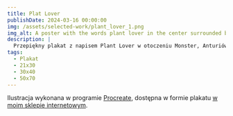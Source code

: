 ```yaml
---
title: Plat Lover
publishDate: 2024-03-16 00:00:00
img: /assets/selected-work/plant_lover_1.png
img_alt: A poster with the words plant lover in the center surrounded by various leaves
description: |
  Przepiękny plakat z napisem Plant Lover w otoczeniu Monster, Anturiów, Alokazji i Begonii.
tags:
  - Plakat
  - 21x30
  - 30x40
  - 50x70
---
```


Ilustracja wykonana w programie [Procreate](https://procreate.com/),
dostępna w formie plakatu [w moim sklepie internetowym](https://www.sklep.przepisnikszczescia.pl/home-is-where-my-plants-are.html).
